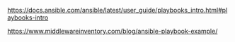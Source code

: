 https://docs.ansible.com/ansible/latest/user_guide/playbooks_intro.html#playbooks-intro

https://www.middlewareinventory.com/blog/ansible-playbook-example/